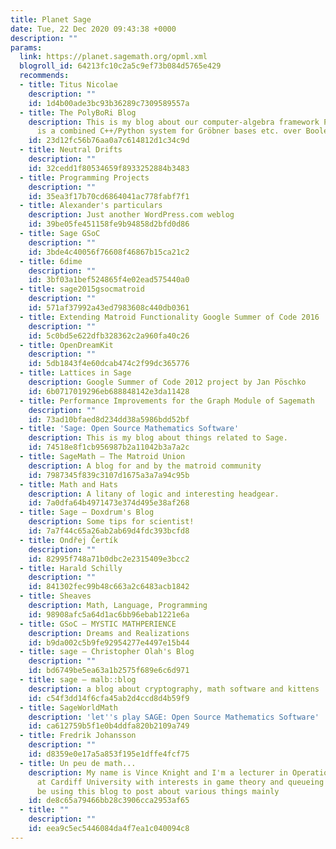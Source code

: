 ```yaml
---
title: Planet Sage
date: Tue, 22 Dec 2020 09:43:38 +0000
description: ""
params:
  link: https://planet.sagemath.org/opml.xml
  blogroll_id: 64213fc10c2a5c9ef73b084d5765e429
  recommends:
  - title: Titus Nicolae
    description: ""
    id: 1d4b00ade3bc93b36289c7309589557a
  - title: The PolyBoRi Blog
    description: This is my blog about our computer-algebra framework PolyBoRi, which
      is a combined C++/Python system for Gröbner bases etc. over Boolean rings.
    id: 23d12fc56b76aa0a7c614812d1c34c9d
  - title: Neutral Drifts
    description: ""
    id: 32cedd1f80534659f8933252884b3483
  - title: Programming Projects
    description: ""
    id: 35ea3f17b70cd6864041ac778fabf7f1
  - title: Alexander's particulars
    description: Just another WordPress.com weblog
    id: 39be05fe451158fe9b94858d2bfd0d86
  - title: Sage GSoC
    description: ""
    id: 3bde4c40056f76608f46867b15ca21c2
  - title: 6dime
    description: ""
    id: 3bf03a1bef524865f4e02ead575440a0
  - title: sage2015gsocmatroid
    description: ""
    id: 571af37992a43ed7983608c440db0361
  - title: Extending Matroid Functionality Google Summer of Code 2016
    description: ""
    id: 5c0bd5e622dfb328362c2a960fa40c26
  - title: OpenDreamKit
    description: ""
    id: 5db1843f4e60dcab474c2f99dc365776
  - title: Lattices in Sage
    description: Google Summer of Code 2012 project by Jan Pöschko
    id: 6b0717019296eb688848142e3da11428
  - title: Performance Improvements for the Graph Module of Sagemath
    description: ""
    id: 73ad10bfaed8d234dd38a5986bdd52bf
  - title: 'Sage: Open Source Mathematics Software'
    description: This is my blog about things related to Sage.
    id: 74518e8f1cb956987b2a11042b3a7a2c
  - title: SageMath – The Matroid Union
    description: A blog for and by the matroid community
    id: 7987345f839c3107d1675a3a7a94c95b
  - title: Math and Hats
    description: A litany of logic and interesting headgear.
    id: 7a0dfa64b4971473e374d495e38af268
  - title: Sage – Doxdrum's Blog
    description: Some tips for scientist!
    id: 7a7f44c65a26ab2ab69d4fdc393bcfd8
  - title: Ondřej Čertík
    description: ""
    id: 82995f748a71b0dbc2e2315409e3bcc2
  - title: Harald Schilly
    description: ""
    id: 841302fec99b48c663a2c6483acb1842
  - title: Sheaves
    description: Math, Language, Programming
    id: 98908afc5a64d1ac6bb96ebab1221e6a
  - title: GSoC – MYSTIC MATHPERIENCE
    description: Dreams and Realizations
    id: b9da002c5b9fe92954277e4497e15b44
  - title: sage – Christopher Olah's Blog
    description: ""
    id: bd6749be5ea63a1b2575f689e6c6d971
  - title: sage – malb::blog
    description: a blog about cryptography, math software and kittens
    id: c54f3dd14f6cfa45ab2d4ccd8d4b59f9
  - title: SageWorldMath
    description: 'let''s play SAGE: Open Source Mathematics Software'
    id: ca612759b5f1e0b4ddfa820b2109a749
  - title: Fredrik Johansson
    description: ""
    id: d8359e0e17a5a853f195e1dffe4fcf75
  - title: Un peu de math...
    description: My name is Vince Knight and I'm a lecturer in Operational Research
      at Cardiff University with interests in game theory and queueing theory. I'll
      be using this blog to post about various things mainly
    id: de8c65a79466bb28c3906cca2953af65
  - title: ""
    description: ""
    id: eea9c5ec5446084da4f7ea1c040094c8
---
```

